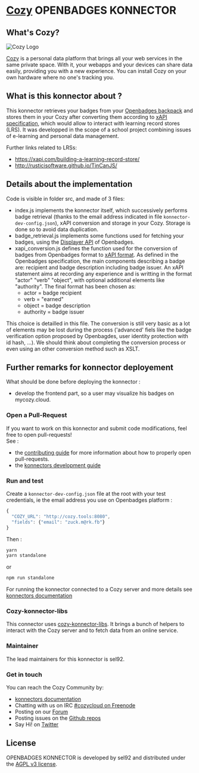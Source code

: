 [Cozy][cozy] OPENBADGES KONNECTOR
=======================================

What's Cozy?
------------

![Cozy Logo](https://cdn.rawgit.com/cozy/cozy-guidelines/master/templates/cozy_logo_small.svg)

[Cozy] is a personal data platform that brings all your web services in the same private space. With it, your webapps and your devices can share data easily, providing you with a new experience. You can install Cozy on your own hardware where no one's tracking you.

What is this konnector about ?
------------------------------

This konnector retrieves your badges from your [Openbadges backpack] and stores them in your Cozy after converting them according to [xAPI specification], which would allow to interact with learning record stores (LRS).
It was developped in the scope of a school project combining issues of e-learning and personal data management.

Further links related to LRSs:
- https://xapi.com/building-a-learning-record-store/
- http://rusticisoftware.github.io/TinCanJS/


Details about the implementation
--------------------------------

Code is visible in folder src, and made of 3 files:
- index.js implements the konnector itself, which successively performs badge retrieval (thanks to the email address indicated in file `konnector-dev-config.json`), xAPI conversion and storage in your Cozy. Storage is done so to avoid data duplication.
- badge_retrieval.js implements some functions used for fetching your badges, using the [Displayer API] of Openbadges.
- xapi_conversion.js defines the function used for the conversion of badges from Openbadges format to [xAPI format]. As defined in the Openbadges specification, the main components describing a badge are: recipient and badge description including badge issuer. An xAPI statement aims at recording any experience and is writting in the format "actor" "verb" "object", with optional additional elements like "authority". The final format has been chosen as:
  + actor = badge recipient
  + verb = "earned"
  + object = badge description
  + authority = badge issuer

This choice is detailled in this file. The conversion is still very basic as a lot of elements may be lost during the process ('advanced' fiels like the badge verification option proposed by Openbagdes, user identity protection with id hash, ...). We should think about completing the conversion process or even using an other conversion method such as XSLT.


Further remarks for konnector deployement
-----------------------------------------

What should be done before deploying the konnector :
- develop the frontend part, so a user may visualize his badges on mycozy.cloud.


### Open a Pull-Request

If you want to work on this konnector and submit code modifications, feel free to open pull-requests!
</br>See :
* the [contributing guide][contribute] for more information about how to properly open pull-requests.
* the [konnectors development guide](https://docs.cozy.io/en/dev/konnector/)

### Run and test

Create a `konnector-dev-config.json` file at the root with your test credentials, ie the email address you use on Openbadges platform :

```javascript
{
  "COZY_URL": "http://cozy.tools:8080",
  "fields": {"email": "zuck.m@rk.fb"}
}
```
Then :

```sh
yarn
yarn standalone
```

or

```sh
npm run standalone
```

For running the konnector connected to a Cozy server and more details see [konnectors documentation](https://docs.cozy.io/en/dev/konnector/)

### Cozy-konnector-libs

This connector uses [cozy-konnector-libs](https://github.com/cozy/cozy-konnector-libs). It brings a bunch of helpers to interact with the Cozy server and to fetch data from an online service.

### Maintainer

The lead maintainers for this konnector is sel92.


### Get in touch

You can reach the Cozy Community by:

- [konnectors documentation](https://docs.cozy.io/en/dev/konnector/)
- Chatting with us on IRC [#cozycloud on Freenode][freenode]
- Posting on our [Forum]
- Posting issues on the [Github repos][github]
- Say Hi! on [Twitter]


License
-------

OPENBADGES KONNECTOR is developed by sel92 and distributed under the [AGPL v3 license][agpl-3.0].

[cozy]: https://cozy.io "Cozy Cloud"
[agpl-3.0]: https://www.gnu.org/licenses/agpl-3.0.html
[freenode]: http://webchat.freenode.net/?randomnick=1&channels=%23cozycloud&uio=d4
[forum]: https://forum.cozy.io/
[github]: https://github.com/cozy/
[nodejs]: https://nodejs.org/
[standard]: https://standardjs.com
[twitter]: https://twitter.com/mycozycloud
[webpack]: https://webpack.js.org
[yarn]: https://yarnpkg.com
[travis]: https://travis-ci.org
[contribute]: CONTRIBUTING.md
[Openbadges backpack]: https://backpack.openbadges.org/
[xAPI specification]: https://xapi.com/
[xAPI format]: https://xapi.com/
[Displayer API]: https://github.com/mozilla/openbadges-backpack/wiki/Using-the-Displayer-API
